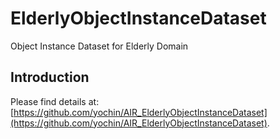 # ElderlyObjectInstanceDataset
Object Instance Dataset for Elderly Domain

## Introduction
Please find details at: [https://github.com/yochin/AIR_ElderlyObjectInstanceDataset](https://github.com/yochin/AIR_ElderlyObjectInstanceDataset).
